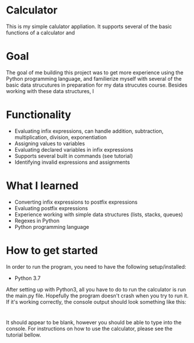 # Calculator
This is my simple calulator appliation. It supports several of the basic functions of a calculator and

# Goal
The goal of me building this project was to get more experience using the Python programming language, and familierize myself with several of the basic data strucutures in preparation for my data strucutes course. Besides working with these data structures, I 


# Functionality
- Evaluating infix expressions, can handle addition, subtraction, multiplication, division, exponentiation
- Assigning values to variables
- Evaluating declared variables in infix expressions
- Supports several built in commands (see tutorial)
- Identifying invalid expressions and assignments

# What I learned
- Converting infix expressions to postfix expressions
- Evaluating postfix expressions
- Experience working with simple data structures (lists, stacks, queues)
- Regexes in Python
- Python programming language

# How to get started
In order to run the program, you need to have the following setup/installed:

- Python 3.7

After setting up with Python3, all you have to do to run the calculator is run the main.py file. Hopefully the program doesn't crash when you try to run it. If it's working correctly, the console output should look something like this:
#
>>>
#
It should appear to be blank, however you should be able to type into the console. For instructions on how to use the calculator, please see the tutorial bellow.



